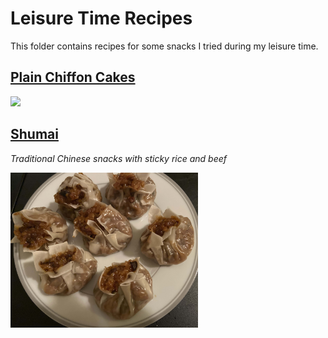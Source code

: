 # Leisure Time Recipes
This folder contains recipes for some snacks I tried during my leisure time.

## [Plain Chiffon Cakes](https://github.com/ShengyanJin/Leisure-Time-Recipe/blob/master/Plain_Chiffon_Cake.md)
<img src="https://github.com/davidbrown2324/Leisure-Time-Recipe/blob/master/cake.jpg" width=300>

## [Shumai](https://github.com/ShengyanJin/Leisure-Time-Recipe/blob/master/Shumai.md)
*Traditional Chinese snacks with sticky rice and beef*

<img src="https://github.com/ShengyanJin/Leisure-Time-Recipe/blob/master/Steamed shumai.jpg" width=300>
